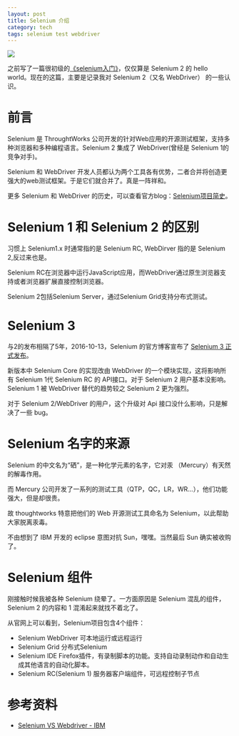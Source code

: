 ```yaml
---
layout: post
title: Selenium 介绍
category: tech
tags: selenium test webdriver
---
```


![](http://7vigrt.com1.z0.glb.clouddn.com/blog/pic/201702/selenium1.jpg)

之前写了一篇很初级的[《selenium入门》](/tech/2017/02/16/selenium-tutorial.html)，仅仅算是 Selenium 2 的 hello world。现在的这篇，主要是记录我对 Selenium 2（又名 WebDriver） 的一些认识。

#  前言

Selenium 是 ThroughtWorks 公司开发的针对Web应用的开源测试框架，支持多种浏览器和多种编程语言。Selenium 2 集成了 WebDriver(曾经是 Selenium 1的竞争对手)。

Selenium 和 WebDriver 开发人员都认为两个工具各有优势，二者合并将创造更强大的web测试框架。于是它们就合并了。真是一阵祥和。 

更多 Selenium 和 WebDriver 的历史，可以查看官方blog：[Selenium项目简史](http://seleniumhq.org/docs/01_introducing_selenium.html#brief-history-of-the-selenium-project)。

# Selenium 1 和 Selenium 2 的区别

习惯上 Selenium1.x 时通常指的是 Selenium RC, WebDirver 指的是 Selenium 2,反过来也是。  

Selenium RC在浏览器中运行JavaScript应用，而WebDriver通过原生浏览器支持或者浏览器扩展直接控制浏览器。

Selenium 2包括Selenium Server，通过Selenium Grid支持分布式测试。

# Selenium 3

与2的发布相隔了5年，2016-10-13，Selenium 的官方博客宣布了 [Selenium 3 正式发布](https://seleniumhq.wordpress.com/2016/10/13/selenium-3-0-out-now/)。

新版本中 Selenium Core 的实现改由 WebDriver 的一个模块实现，这将影响所有 Selenium 1代 Selenium RC 的 API接口。对于 Selenium 2 用户基本没影响。 Selenium 1 被 WebDriver 替代的趋势较之 Selenium 2 更为强烈。

对于 Selenium 2/WebDriver 的用户，这个升级对 Api 接口没什么影响，只是解决了一些 bug。

# Selenium 名字的来源

Selenium 的中文名为“硒”，是一种化学元素的名字，它对汞 （Mercury）有天然的解毒作用。

而 Mercury 公司开发了一系列的测试工具（QTP，QC，LR，WR...），他们功能强大，但是却很贵。

故 thoughtworks 特意把他们的 Web 开源测试工具命名为 Selenium，以此帮助大家脱离汞毒。

不由想到了 IBM 开发的 eclipse 意图对抗 Sun，嘿嘿。当然最后 Sun 确实被收购了。

# Selenium 组件

刚接触时候我被各种 Selenium 绕晕了。一方面原因是 Selenium 混乱的组件，Selenium 2 的内容和 1 混淆起来就找不着北了。

从官网上可以看到，Selenium项目包含4个组件：

* Selenium WebDriver 可本地运行或远程运行
* Selenium Grid 分布式Selenium
* Selenium IDE Firefox插件，有录制脚本的功能。支持自动录制动作和自动生成其他语言的自动化脚本。
* Selenium RC(Selenium 1) 服务器客户端组件，可远程控制子节点

# 参考资料

* [Selenium VS Webdriver - IBM][ibm]

[ibm]: https://www.ibm.com/developerworks/cn/web/1309_fengyq_seleniumvswebdriver/